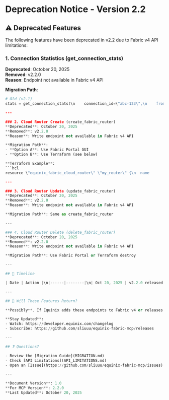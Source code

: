 # Deprecation Notice - Version 2.2

## ⚠️ Deprecated Features

The following features have been deprecated in v2.2 due to Fabric v4 API limitations:

### 1. Connection Statistics (get_connection_stats)
**Deprecated**: October 20, 2025  
**Removed**: v2.2.0  
**Reason**: Endpoint not available in Fabric v4 API  

**Migration Path**:
```python
# Old (v2.1)
stats = get_connection_stats(\n    connection_id=\"abc-123\",\n    from_ts=\"2025-01-01\",\n    to_ts=\"2025-01-31\"\n)\n\n# New (v2.2)\nconnection = get_fabric_connection(\"abc-123\")\nprint(f\"State: {connection['state']}\")\nprint(f\"Bandwidth: {connection['bandwidth']}\")\n# For metrics, visit: https://fabric.equinix.com\n```

---

### 2. Cloud Router Create (create_fabric_router)
**Deprecated**: October 20, 2025  
**Removed**: v2.2.0  
**Reason**: Write endpoint not available in Fabric v4 API  

**Migration Path**:
- **Option A**: Use Fabric Portal GUI
- **Option B**: Use Terraform (see below)

**Terraform Example**:
```hcl
resource \"equinix_fabric_cloud_router\" \"my_router\" {\n  name         = \"FCR-SG-PROD\"\n  type         = \"XF_ROUTER\"\n  metro_code   = \"SG\"\n  package_code = \"PRO\"\n  \n  project {\n    project_id = var.project_id\n  }\n}\n```

---

### 3. Cloud Router Update (update_fabric_router)
**Deprecated**: October 20, 2025  
**Removed**: v2.2.0  
**Reason**: Write endpoint not available in Fabric v4 API  

**Migration Path**: Same as create_fabric_router

---

### 4. Cloud Router Delete (delete_fabric_router)
**Deprecated**: October 20, 2025  
**Removed**: v2.2.0  
**Reason**: Write endpoint not available in Fabric v4 API  

**Migration Path**: Use Fabric Portal or Terraform destroy

---

## 📅 Timeline

| Date | Action |\n|------|--------|\n| Oct 20, 2025 | v2.2.0 released with deprecations |\n| Oct 20, 2025 | Features return NotImplementedError |\n| Ongoing | Monitor Fabric API for future support |

---

## 🔄 Will These Features Return?

**Possibly**. If Equinix adds these endpoints to Fabric v4 or releases v5, we will:\n1. Restore functionality immediately\n2. Announce in changelog\n3. Update documentation\n4. Maintain backward compatibility

**Stay Updated**:
- Watch: https://developer.equinix.com/changelog
- Subscribe: https://github.com/sliuuu/equinix-fabric-mcp/releases

---

## ❓ Questions?

- Review the [Migration Guide](MIGRATION.md)
- Check [API Limitations](API_LIMITATIONS.md)
- Open an [Issue](https://github.com/sliuuu/equinix-fabric-mcp/issues)

---

**Document Version**: 1.0  
**For MCP Version**: 2.2.0  
**Last Updated**: October 20, 2025
